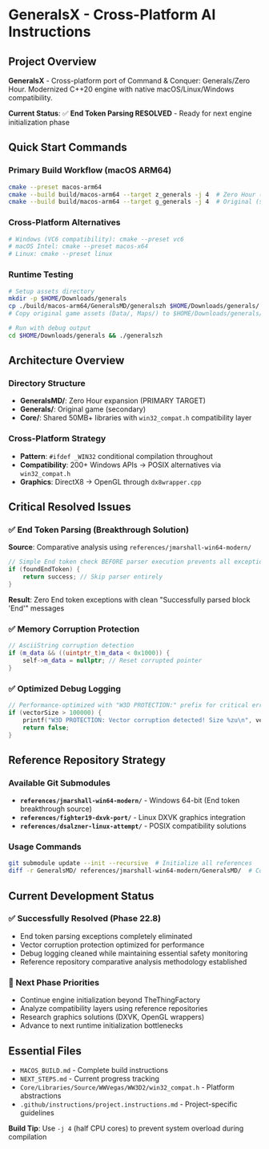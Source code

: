 # GeneralsX - Cross-Platform AI Instructions

## Project Overview
**GeneralsX** - Cross-platform port of Command & Conquer: Generals/Zero Hour. Modernized C++20 engine with native macOS/Linux/Windows compatibility.

**Current Status**: ✅ **End Token Parsing RESOLVED** - Ready for next engine initialization phase

## Quick Start Commands

### Primary Build Workflow (macOS ARM64)
```bash
cmake --preset macos-arm64
cmake --build build/macos-arm64 --target z_generals -j 4  # Zero Hour (primary)
cmake --build build/macos-arm64 --target g_generals -j 4  # Original (secondary)
```

### Cross-Platform Alternatives
```bash
# Windows (VC6 compatibility): cmake --preset vc6
# macOS Intel: cmake --preset macos-x64  
# Linux: cmake --preset linux
```

### Runtime Testing
```bash
# Setup assets directory
mkdir -p $HOME/Downloads/generals
cp ./build/macos-arm64/GeneralsMD/generalszh $HOME/Downloads/generals/
# Copy original game assets (Data/, Maps/) to $HOME/Downloads/generals/

# Run with debug output
cd $HOME/Downloads/generals && ./generalszh
```

## Architecture Overview

### Directory Structure
- **GeneralsMD/**: Zero Hour expansion (PRIMARY TARGET)
- **Generals/**: Original game (secondary)
- **Core/**: Shared 50MB+ libraries with `win32_compat.h` compatibility layer

### Cross-Platform Strategy
- **Pattern**: `#ifdef _WIN32` conditional compilation throughout
- **Compatibility**: 200+ Windows APIs → POSIX alternatives via `win32_compat.h`
- **Graphics**: DirectX8 → OpenGL through `dx8wrapper.cpp`

## Critical Resolved Issues

### ✅ End Token Parsing (Breakthrough Solution)
**Source**: Comparative analysis using `references/jmarshall-win64-modern/`
```cpp
// Simple End token check BEFORE parser execution prevents all exceptions
if (foundEndToken) {
    return success; // Skip parser entirely
}
```
**Result**: Zero End token exceptions with clean "Successfully parsed block 'End'" messages

### ✅ Memory Corruption Protection
```cpp
// AsciiString corruption detection
if (m_data && ((uintptr_t)m_data < 0x1000)) {
    self->m_data = nullptr; // Reset corrupted pointer
}
```

### ✅ Optimized Debug Logging
```cpp
// Performance-optimized with "W3D PROTECTION:" prefix for critical errors only
if (vectorSize > 100000) {
    printf("W3D PROTECTION: Vector corruption detected! Size %zu\n", vectorSize);
    return false;
}
```

## Reference Repository Strategy

### Available Git Submodules
- **`references/jmarshall-win64-modern/`** - Windows 64-bit (End token breakthrough source)
- **`references/fighter19-dxvk-port/`** - Linux DXVK graphics integration  
- **`references/dsalzner-linux-attempt/`** - POSIX compatibility solutions

### Usage Commands
```bash
git submodule update --init --recursive  # Initialize all references
diff -r GeneralsMD/ references/jmarshall-win64-modern/GeneralsMD/  # Compare solutions
```

## Current Development Status

### ✅ Successfully Resolved (Phase 22.8)
- End token parsing exceptions completely eliminated
- Vector corruption protection optimized for performance
- Debug logging cleaned while maintaining essential safety monitoring
- Reference repository comparative analysis methodology established

### 🎯 Next Phase Priorities
- Continue engine initialization beyond TheThingFactory
- Analyze compatibility layers using reference repositories
- Research graphics solutions (DXVK, OpenGL wrappers)
- Advance to next runtime initialization bottlenecks

## Essential Files
- `MACOS_BUILD.md` - Complete build instructions
- `NEXT_STEPS.md` - Current progress tracking  
- `Core/Libraries/Source/WWVegas/WW3D2/win32_compat.h` - Platform abstractions
- `.github/instructions/project.instructions.md` - Project-specific guidelines

**Build Tip**: Use `-j 4` (half CPU cores) to prevent system overload during compilation
